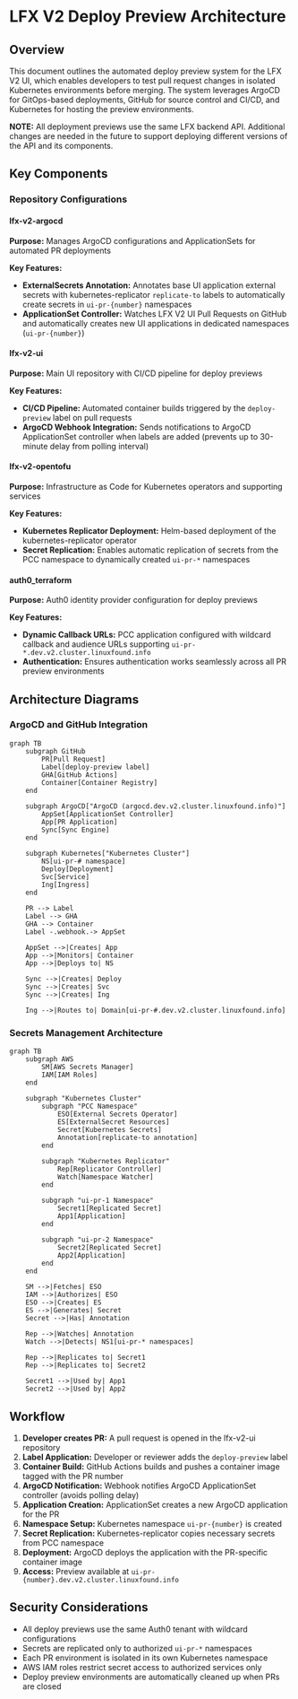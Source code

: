# LFX V2 Deploy Preview Architecture

## Overview

This document outlines the automated deploy preview system for the LFX
V2 UI, which enables developers to test pull request changes in isolated
Kubernetes environments before merging. The system leverages ArgoCD for
GitOps-based deployments, GitHub for source control and CI/CD, and
Kubernetes for hosting the preview environments.

**NOTE:** All deployment previews use the same LFX backend API.
Additional changes are needed in the future to support deploying
different versions of the API and its components.

## Key Components

### Repository Configurations

#### lfx-v2-argocd

**Purpose:** Manages ArgoCD configurations and ApplicationSets for
  automated PR deployments

**Key Features:**

- **ExternalSecrets Annotation:** Annotates base UI application external
    secrets with kubernetes-replicator `replicate-to` labels to
    automatically create secrets in `ui-pr-{number}` namespaces
- **ApplicationSet Controller:** Watches LFX V2 UI Pull Requests on
    GitHub and automatically creates new UI applications in dedicated
    namespaces (`ui-pr-{number}`)

#### lfx-v2-ui

**Purpose:** Main UI repository with CI/CD pipeline for deploy previews

**Key Features:**

- **CI/CD Pipeline:** Automated container builds triggered by the
  `deploy-preview` label on pull requests
- **ArgoCD Webhook Integration:** Sends notifications to ArgoCD
  ApplicationSet controller when labels are added (prevents up to
  30-minute delay from polling interval)

#### lfx-v2-opentofu

**Purpose:** Infrastructure as Code for Kubernetes operators and
supporting services

**Key Features:**

- **Kubernetes Replicator Deployment:** Helm-based deployment of the
  kubernetes-replicator operator
- **Secret Replication:** Enables automatic replication of secrets from
  the PCC namespace to dynamically created `ui-pr-*` namespaces

#### auth0_terraform

**Purpose:** Auth0 identity provider configuration for deploy previews

**Key Features:**

- **Dynamic Callback URLs:** PCC application configured with wildcard
  callback and audience URLs supporting
  `ui-pr-*.dev.v2.cluster.linuxfound.info`
- **Authentication:** Ensures authentication works seamlessly across all PR
  preview environments

## Architecture Diagrams

### ArgoCD and GitHub Integration

```mermaid
graph TB
    subgraph GitHub
        PR[Pull Request]
        Label[deploy-preview label]
        GHA[GitHub Actions]
        Container[Container Registry]
    end

    subgraph ArgoCD["ArgoCD (argocd.dev.v2.cluster.linuxfound.info)"]
        AppSet[ApplicationSet Controller]
        App[PR Application]
        Sync[Sync Engine]
    end

    subgraph Kubernetes["Kubernetes Cluster"]
        NS[ui-pr-# namespace]
        Deploy[Deployment]
        Svc[Service]
        Ing[Ingress]
    end

    PR --> Label
    Label --> GHA
    GHA --> Container
    Label -.webhook.-> AppSet

    AppSet -->|Creates| App
    App -->|Monitors| Container
    App -->|Deploys to| NS

    Sync -->|Creates| Deploy
    Sync -->|Creates| Svc
    Sync -->|Creates| Ing

    Ing -->|Routes to| Domain[ui-pr-#.dev.v2.cluster.linuxfound.info]
```

### Secrets Management Architecture

```mermaid
graph TB
    subgraph AWS
        SM[AWS Secrets Manager]
        IAM[IAM Roles]
    end

    subgraph "Kubernetes Cluster"
        subgraph "PCC Namespace"
            ESO[External Secrets Operator]
            ES[ExternalSecret Resources]
            Secret[Kubernetes Secrets]
            Annotation[replicate-to annotation]
        end

        subgraph "Kubernetes Replicator"
            Rep[Replicator Controller]
            Watch[Namespace Watcher]
        end

        subgraph "ui-pr-1 Namespace"
            Secret1[Replicated Secret]
            App1[Application]
        end

        subgraph "ui-pr-2 Namespace"
            Secret2[Replicated Secret]
            App2[Application]
        end
    end

    SM -->|Fetches| ESO
    IAM -->|Authorizes| ESO
    ESO -->|Creates| ES
    ES -->|Generates| Secret
    Secret -->|Has| Annotation

    Rep -->|Watches| Annotation
    Watch -->|Detects| NS1[ui-pr-* namespaces]

    Rep -->|Replicates to| Secret1
    Rep -->|Replicates to| Secret2

    Secret1 -->|Used by| App1
    Secret2 -->|Used by| App2
```

## Workflow

1. **Developer creates PR:** A pull request is opened in the lfx-v2-ui repository
2. **Label Application:** Developer or reviewer adds the `deploy-preview` label
3. **Container Build:** GitHub Actions builds and pushes a container image tagged with the PR number
4. **ArgoCD Notification:** Webhook notifies ArgoCD ApplicationSet controller (avoids polling delay)
5. **Application Creation:** ApplicationSet creates a new ArgoCD application for the PR
6. **Namespace Setup:** Kubernetes namespace `ui-pr-{number}` is created
7. **Secret Replication:** Kubernetes-replicator copies necessary secrets from PCC namespace
8. **Deployment:** ArgoCD deploys the application with the PR-specific container image
9. **Access:** Preview available at `ui-pr-{number}.dev.v2.cluster.linuxfound.info`

## Security Considerations

- All deploy previews use the same Auth0 tenant with wildcard configurations
- Secrets are replicated only to authorized `ui-pr-*` namespaces
- Each PR environment is isolated in its own Kubernetes namespace
- AWS IAM roles restrict secret access to authorized services only
- Deploy preview environments are automatically cleaned up when PRs are closed
